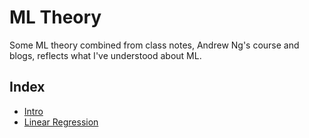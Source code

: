 # ML Theory

Some ML theory combined from class notes, Andrew Ng's course and blogs, reflects what I've understood about ML.
## Index
* [Intro](./intro.md)
* [Linear Regression](./Linear%20Regression.md)